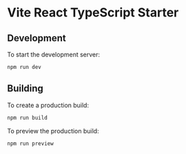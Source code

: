 # Vite React TypeScript Starter

## Development

To start the development server:

```bash
npm run dev
```

## Building

To create a production build:

```bash
npm run build
```

To preview the production build:

```bash
npm run preview
```
